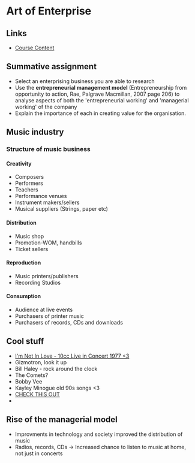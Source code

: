 <!-- Google Analytics -->
<script async src="https://www.googletagmanager.com/gtag/js?id=UA-113560131-1"></script>
<script>
  window.dataLayer = window.dataLayer || [];
  function gtag(){dataLayer.push(arguments);}
  gtag('js', new Date());
  gtag('config', 'UA-113560131-1');
</script>

# Art of Enterprise

## Links
* [Course Content](https://online.manchester.ac.uk/webapps/blackboard/content/listContent.jsp?course_id=_46058_1&content_id=_5151202_1&mode=reset)
## Summative assignment

* Select an enterprising business you are able to research
* Use the **entrepreneurial management model** (Entrepreneurship from opportunity to action, Rae, Palgrave Macmillan, 2007 page 206) to analyse aspects of both the 'entrepreneurial working' and 'managerial working' of the company
* Explain the importance of each in creating value for the organisation.

## Music industry

### Structure of music business

#### Creativity
* Composers
* Performers 
* Teachers
* Performance venues
* Instrument makers/sellers
* Musical suppliers (Strings, paper etc)

#### Distribution
* Music shop
* Promotion-WOM, handbills
* Ticket sellers

#### Reproduction
* Music printers/publishers
* Recording Studios

#### Consumption
* Audience at live events
* Purchasers of printer music
* Purchasers of records, CDs and downloads

## Cool stuff

* [I'm Not In Love - 10cc Live in Concert 1977
<3](https://www.youtube.com/watch?v=1MrI3tz2xkM)
* Gizmotron, look it up
* Bill Haley - rock around the clock
* The Comets?
* Bobby Vee
* Kayley Minogue old 90s songs <3 
* [CHECK THIS OUT](insideabbeyroad.withgoogle.com)
* 

## Rise of the managerial model

* Improvments in technology and society improved the distribution of music
* Radios, records, CDs -> Increased chance to listen to music at home, not just in concerts
